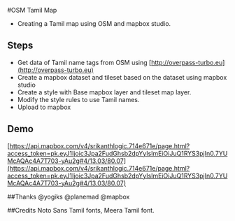 #OSM Tamil Map 

* Creating a Tamil map using OSM and mapbox studio.

## Steps
* Get data of Tamil name tags from OSM using [http://overpass-turbo.eu](http://overpass-turbo.eu)
* Create a mapbox dataset and tileset based on the dataset using mapbox studio
* Create a style with Base mapbox layer and tileset map layer.
* Modify the style rules to use Tamil names.
* Upload to mapbox

## Demo
[https://api.mapbox.com/v4/srikanthlogic.714e671e/page.html?access_token=pk.eyJ1Ijoic3Jpa2FudGhsb2dpYyIsImEiOiJuQ1RYS3pjIn0.7YUMcAQAc4A7T703-yAu2g#4/13.03/80.07](https://api.mapbox.com/v4/srikanthlogic.714e671e/page.html?access_token=pk.eyJ1Ijoic3Jpa2FudGhsb2dpYyIsImEiOiJuQ1RYS3pjIn0.7YUMcAQAc4A7T703-yAu2g#4/13.03/80.07)


##Thanks
@yogiks @planemad @mapbox

##Credits
Noto Sans Tamil fonts, Meera Tamil font.
